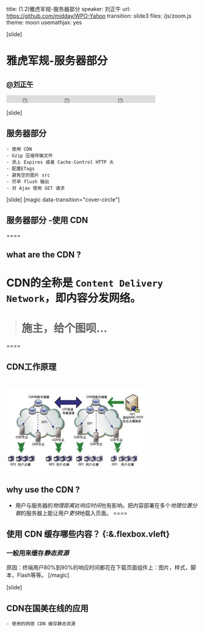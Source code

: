 title: (1.2)雅虎军规-服务器部分
speaker: 刘正午
url: https://github.com/midday/WPO-Yahoo
transition: slide3
files: /js/zoom.js
theme: moon
usemathjax: yes


[slide]
# 雅虎军规-**服务器部分**
## <small><a href="https://github.com/midday">@刘正午</a></small>
<small style="vertical-align:middle;display:inline-block"><iframe src="http://ghbtns.com/github-btn.html?user=midday&repo=WPO-Yahoo&type=watch&count-true" allowtransparency="true" frameborder="0" scrolling="0" width="110" height="20" style="width:110px;height:20px;  background-color: transparent;"></iframe><iframe src="http://ghbtns.com/github-btn.html?user=midday&repo=WPO-Yahoo&type=fork&count=false" allowtransparency="true" frameborder="0" scrolling="0" width="110" height="20" style="width:110px;height:20px;  background-color: transparent;"></iframe><iframe src="http://ghbtns.com/github-btn.html?user=midday&repo=WPO-Yahoo&type=follow&count=true" allowtransparency="true" frameborder="0" scrolling="0" width="170" height="20" style="width:170px;height:20px;  background-color: transparent;"></iframe></small>


[slide]
## 服务器部分
    - 使用 CDN
    - Gzip 压缩传输文件
    - 添上 Expires 或者 Cache-Control HTTP 头
    - 配置ETags
    - 避免空的图片 src
    - 尽早 flush 输出
    - 对 Ajax 使用 GET 请求


[slide]
[magic data-transition="cover-circle"]
## 服务器部分 -**使用 CDN**
====
## what are the CDN ?  
CDN的全称是 `Content Delivery Network`，即内容分发网络。
====
> # 施主，给个图呗...
====
## CDN工作原理
![](/images/1.2/cnd.jpg) 
====
## why use the CDN ? 
- 用户与服务器的<span class="text-danger">*物理距离*</span>对<span class="text-danger">*响应时间*</span>也有影响。把内容部署在多个<span class="text-danger">*地理位置分散*</span>的服务器上能让用户<span class="text-danger">*更快*</span>地载入页面。
====
## 使用 CDN 缓存哪些内容？ {:&.flexbox.vleft}
### 一般用来缓存<span class="green">*静态资源* </span>
原因：终端用户80%到90%的响应时间都花在下载页面组件上：图片，样式，脚本，Flash等等。
[/magic]


[slide]
## CDN在国美在线的应用
    - 使用的网宿 CDN 缓存静态资源

